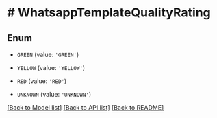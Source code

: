 # # WhatsappTemplateQualityRating

## Enum


* `GREEN` (value: `'GREEN'`)

* `YELLOW` (value: `'YELLOW'`)

* `RED` (value: `'RED'`)

* `UNKNOWN` (value: `'UNKNOWN'`)


[[Back to Model list]](../../README.md#models) [[Back to API list]](../../README.md#endpoints) [[Back to README]](../../README.md)
